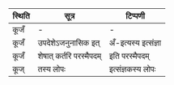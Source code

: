 | स्थिति | सूत्र | टिप्पणी |
| ----- | ------- | ------ |
| कूजँ | - | - |
| कूजँ | उपदेशेऽजनुनासिक इत् | अँ-इत्यस्य इत्संज्ञा |
| कूजँ | शेषात् कर्तरि परस्मैपदम् | इति परस्मैपदम् |
| कूज् | तस्य लोपः | इत्संज्ञकस्य लोपः |
